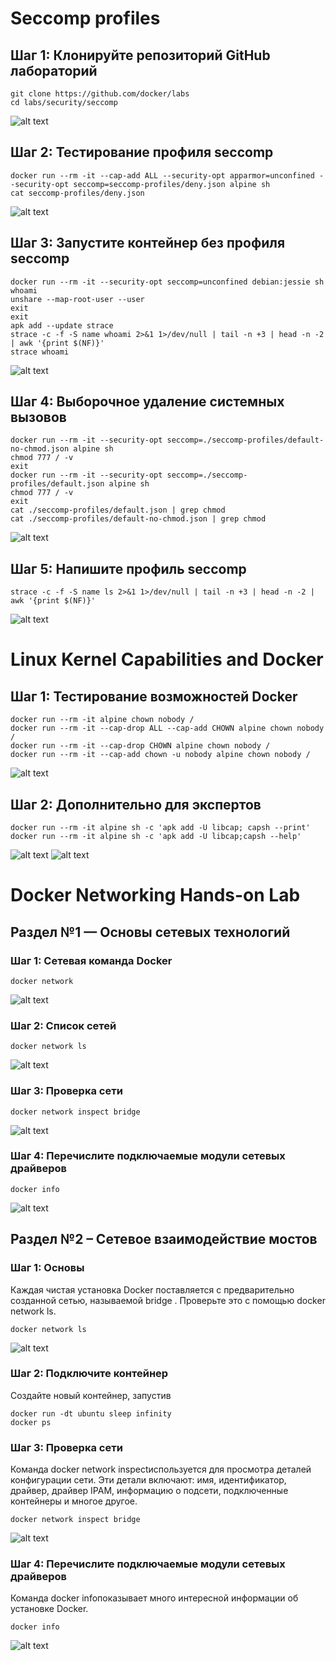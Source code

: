 # Seccomp profiles
## Шаг 1: Клонируйте репозиторий GitHub лабораторий
```
git clone https://github.com/docker/labs
cd labs/security/seccomp
```
![alt text](image.png)
## Шаг 2: Тестирование профиля seccomp
``` 
docker run --rm -it --cap-add ALL --security-opt apparmor=unconfined --security-opt seccomp=seccomp-profiles/deny.json alpine sh
cat seccomp-profiles/deny.json
```
![alt text](image-1.png)

## Шаг 3: Запустите контейнер без профиля seccomp
``` 
docker run --rm -it --security-opt seccomp=unconfined debian:jessie sh
whoami
unshare --map-root-user --user
exit
exit
apk add --update strace
strace -c -f -S name whoami 2>&1 1>/dev/null | tail -n +3 | head -n -2 | awk '{print $(NF)}'
strace whoami
```
![alt text](image-2.png)

## Шаг 4: Выборочное удаление системных вызовов
```
docker run --rm -it --security-opt seccomp=./seccomp-profiles/default-no-chmod.json alpine sh
chmod 777 / -v
exit
docker run --rm -it --security-opt seccomp=./seccomp-profiles/default.json alpine sh
chmod 777 / -v
exit
cat ./seccomp-profiles/default.json | grep chmod
cat ./seccomp-profiles/default-no-chmod.json | grep chmod
```
![alt text](image-3.png)

## Шаг 5: Напишите профиль seccomp
```
strace -c -f -S name ls 2>&1 1>/dev/null | tail -n +3 | head -n -2 | awk '{print $(NF)}'
```
![alt text](image-4.png)

# Linux Kernel Capabilities and Docker

## Шаг 1: Тестирование возможностей Docker
``` 
docker run --rm -it alpine chown nobody /
docker run --rm -it --cap-drop ALL --cap-add CHOWN alpine chown nobody /
docker run --rm -it --cap-drop CHOWN alpine chown nobody /
docker run --rm -it --cap-add chown -u nobody alpine chown nobody /
```
![alt text](image-5.png)

## Шаг 2: Дополнительно для экспертов
```
docker run --rm -it alpine sh -c 'apk add -U libcap; capsh --print'
docker run --rm -it alpine sh -c 'apk add -U libcap;capsh --help'
```
![alt text](image-6.png)
![alt text](image-7.png)

# Docker Networking Hands-on Lab
## Раздел №1 — Основы сетевых технологий
### Шаг 1: Сетевая команда Docker
```
docker network
```
![alt text](image-8.png)

### Шаг 2: Список сетей
```
docker network ls
```
![alt text](image-9.png)

### Шаг 3: Проверка сети
```
docker network inspect bridge
```
![alt text](image-10.png)

### Шаг 4: Перечислите подключаемые модули сетевых драйверов
```
docker info
```
![alt text](image-11.png)

## Раздел №2 – Сетевое взаимодействие мостов
### Шаг 1: Основы
Каждая чистая установка Docker поставляется с предварительно созданной сетью, называемой bridge . Проверьте это с помощью docker network ls.
```
docker network ls
```
![alt text](image-16.png)

### Шаг 2: Подключите контейнер
Создайте новый контейнер, запустив
```
docker run -dt ubuntu sleep infinity
docker ps
```


### Шаг 3: Проверка сети
Команда docker network inspectиспользуется для просмотра деталей конфигурации сети. Эти детали включают: имя, идентификатор, драйвер, драйвер IPAM, информацию о подсети, подключенные контейнеры и многое другое.
```
docker network inspect bridge
```
![alt text](image-14.png)

### Шаг 4: Перечислите подключаемые модули сетевых драйверов
Команда docker infoпоказывает много интересной информации об установке Docker.
```
docker info
```
![alt text](image-15.png)

